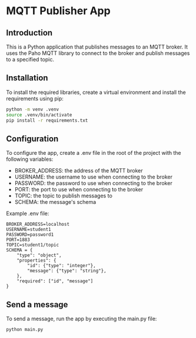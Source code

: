 # MQTT Publisher App

## Introduction

This is a Python application that publishes messages to an MQTT broker. It uses the Paho MQTT library to connect to the broker and publish messages to a specified topic.

## Installation

To install the required libraries, create a virtual environment and install the requirements using pip:

```bash
python -m venv .venv
source .venv/bin/activate
pip install -r requirements.txt
```

## Configuration

To configure the app, create a .env file in the root of the project with the following variables:

- BROKER_ADDRESS: the address of the MQTT broker
- USERNAME: the username to use when connecting to the broker
- PASSWORD: the password to use when connecting to the broker
- PORT: the port to use when connecting to the broker
- TOPIC: the topic to publish messages to
- SCHEMA: the message's schema

Example .env file:

```
BROKER_ADDRESS=localhost
USERNAME=student1
PASSWORD=password1
PORT=1883
TOPIC=student1/topic
SCHEMA = {
    "type": "object",
    "properties": {
        "id": {"type": "integer"},
        "message": {"type": "string"},
    },
    "required": ["id", "message"]
}
```

## Send a message

To send a message, run the app by executing the main.py file:

```bash
python main.py
```
